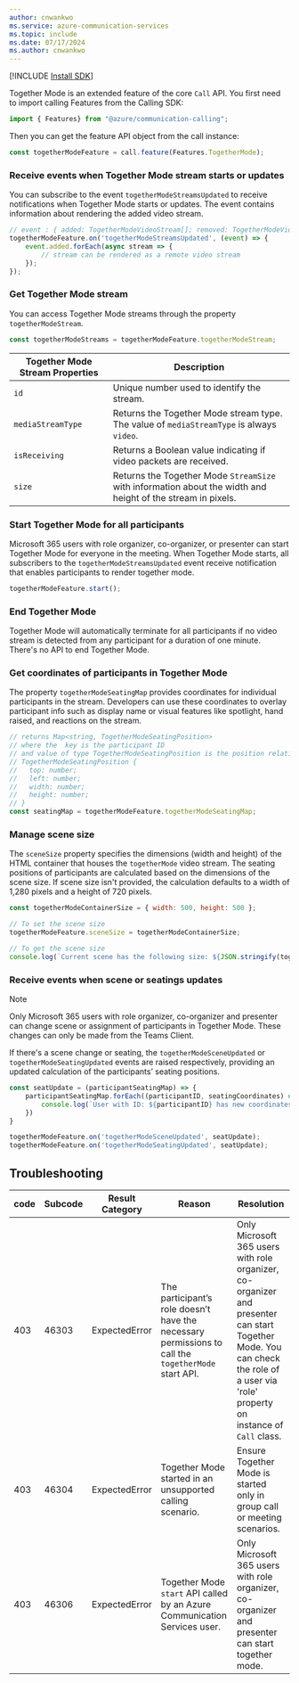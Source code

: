 ```yaml
---
author: cnwankwo
ms.service: azure-communication-services
ms.topic: include
ms.date: 07/17/2024
ms.author: cnwankwo
---
```


[!INCLUDE [Install SDK](../install-sdk/install-sdk-web.md)]



Together Mode is an extended feature of the core `Call` API. You first need to import calling Features from the Calling SDK:

```js
import { Features} from "@azure/communication-calling";
```

Then you can get the feature API object from the call instance:

```js
const togetherModeFeature = call.feature(Features.TogetherMode);
```

### Receive events when Together Mode stream starts or updates
You can subscribe to the event `togetherModeStreamsUpdated` to receive notifications when Together Mode starts or updates. The event contains information about rendering the added video stream. 

```js
// event : { added: TogetherModeVideoStream[]; removed: TogetherModeVideoStream[] }
togetherModeFeature.on('togetherModeStreamsUpdated', (event) => {
    event.added.forEach(async stream => {
        // stream can be rendered as a remote video stream
    });
});
```

### Get Together Mode stream
You can access Together Mode streams through the property `togetherModeStream`.

```js
const togetherModeStreams = togetherModeFeature.togetherModeStream;
```

| Together Mode Stream Properties | Description|
|----------------------------------------------|--------|
|`id`		| Unique number used to identify the stream. |
|`mediaStreamType`		| Returns the Together Mode stream type. The value of `mediaStreamType` is always `video`. |
|`isReceiving`		| Returns a Boolean value indicating if video packets are received.  |
|`size`		| 	Returns the Together Mode `StreamSize` with information about the width and height of the stream in pixels. |

### Start Together Mode for all participants
Microsoft 365 users with role organizer, co-organizer, or presenter can start Together Mode for everyone in the meeting. When Together Mode starts, all subscribers to the `togetherModeStreamsUpdated` event receive notification that enables participants to render together mode.

```js
togetherModeFeature.start();
```
### End Together Mode
Together Mode will automatically terminate for all participants if no video stream is detected from any participant for a duration of one minute. There's no API to end Together Mode.

### Get coordinates of participants in Together Mode
The property `togetherModeSeatingMap` provides coordinates for individual participants in the stream. Developers can use these coordinates to overlay participant info such as display name or visual features like spotlight, hand raised, and reactions on the stream. 

```js
// returns Map<string, TogetherModeSeatingPosition>
// where the  key is the participant ID
// and value of type TogetherModeSeatingPosition is the position relative to the sceneSize
// TogetherModeSeatingPosition {
//   top: number;
//   left: number;
//   width: number;
//   height: number;
// }
const seatingMap = togetherModeFeature.togetherModeSeatingMap;
```

### Manage scene size
The `sceneSize` property specifies the dimensions (width and height) of the HTML container that houses the `togetherMode` video stream. The seating positions of participants are calculated based on the dimensions of the scene size. If scene size isn't provided, the calculation defaults to a width of 1,280 pixels and a height of 720 pixels.

```js
const togetherModeContainerSize = { width: 500, height: 500 };

// To set the scene size
togetherModeFeature.sceneSize = togetherModeContainerSize;

// To get the scene size
console.log(`Current scene has the following size: ${JSON.stringify(togetherModeFeature.sceneSize )}`)
```

### Receive events when scene or seatings updates
> [!NOTE]
> Only Microsoft 365 users with role organizer, co-organizer and presenter can change scene or assignment of participants in Together Mode. These changes can only be made from the Teams Client. 

If there's a scene change or seating, the `togetherModeSceneUpdated` or `togetherModeSeatingUpdated` events are raised respectively, providing an updated calculation of the participants’ seating positions.

```js
const seatUpdate = (participantSeatingMap) => {
    participantSeatingMap.forEach((participantID, seatingCoordinates) => {
        console.log(`User with ID: ${participantID} has new coordinates ${JSON.stringify(seatingCoordinates)} `)
    })
}

togetherModeFeature.on('togetherModeSceneUpdated', seatUpdate);
togetherModeFeature.on('togetherModeSeatingUpdated', seatUpdate);
```

## Troubleshooting
|code| Subcode | Result Category | Reason | Resolution |
|----------------------------------------------|--------|--------|---------|----------|
|403		| 46303	| ExpectedError  | The participant’s role doesn’t have the necessary permissions to call the `togetherMode` start API. | Only Microsoft 365 users with role organizer, co-organizer and presenter can start Together Mode. You can check the role of a user via 'role' property on instance of `Call` class. |
|403	| 46304 | ExpectedError  | Together Mode started in an unsupported calling scenario.  | Ensure Together Mode is started only in group call or meeting scenarios. |
|403 | 46306	| ExpectedError | Together Mode `start` API called by an Azure Communication Services user.  | Only Microsoft 365 users with role organizer, co-organizer and presenter can start together mode. |
